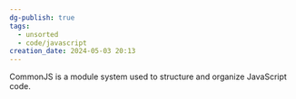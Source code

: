 ```yaml
---
dg-publish: true
tags:
  - unsorted
  - code/javascript
creation_date: 2024-05-03 20:13
---
```

CommonJS is a module system used to structure and organize JavaScript code.

